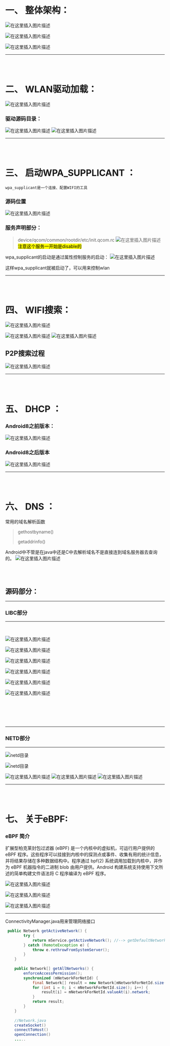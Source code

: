 # 一、 整体架构：

![在这里插入图片描述](https://img-blog.csdnimg.cn/20210125134202718.png?x-oss-process=image/watermark,type_ZmFuZ3poZW5naGVpdGk,shadow_10,text_aHR0cHM6Ly9ibG9nLmNzZG4ubmV0L3dlaXhpbl80Mjk3ODY2Mg==,size_16,color_FFFFFF,t_70)

![在这里插入图片描述](https://img-blog.csdnimg.cn/20210125134221323.png?x-oss-process=image/watermark,type_ZmFuZ3poZW5naGVpdGk,shadow_10,text_aHR0cHM6Ly9ibG9nLmNzZG4ubmV0L3dlaXhpbl80Mjk3ODY2Mg==,size_16,color_FFFFFF,t_70)

![在这里插入图片描述](https://img-blog.csdnimg.cn/20210124145441428.png?x-oss-process=image/watermark,type_ZmFuZ3poZW5naGVpdGk,shadow_10,text_aHR0cHM6Ly9ibG9nLmNzZG4ubmV0L3dlaXhpbl80Mjk3ODY2Mg==,size_16,color_FFFFFF,t_70)


-----

<br><br>


# 二、 WLAN驱动加载：

![在这里插入图片描述](https://img-blog.csdnimg.cn/20210124133737508.png?x-oss-process=image/watermark,type_ZmFuZ3poZW5naGVpdGk,shadow_10,text_aHR0cHM6Ly9ibG9nLmNzZG4ubmV0L3dlaXhpbl80Mjk3ODY2Mg==,size_16,color_FFFFFF,t_70)
### 驱动源码目录：
![在这里插入图片描述](https://img-blog.csdnimg.cn/2021012413432885.png?x-oss-process=image/watermark,type_ZmFuZ3poZW5naGVpdGk,shadow_10,text_aHR0cHM6Ly9ibG9nLmNzZG4ubmV0L3dlaXhpbl80Mjk3ODY2Mg==,size_16,color_FFFFFF,t_70)
![在这里插入图片描述](https://img-blog.csdnimg.cn/2021012413444186.png)


-----

<br><br>

# 三、 启动WPA_SUPPLICANT ：
	wpa_supplicant是一个连接、配置WIFI的工具

### 源码位置
![在这里插入图片描述](https://img-blog.csdnimg.cn/20210124135514823.png?x-oss-process=image/watermark,type_ZmFuZ3poZW5naGVpdGk,shadow_10,text_aHR0cHM6Ly9ibG9nLmNzZG4ubmV0L3dlaXhpbl80Mjk3ODY2Mg==,size_16,color_FFFFFF,t_70)
### 服务声明部分：
>device/qcom/common/rootdir/etc/init.qcom.rc
![在这里插入图片描述](https://img-blog.csdnimg.cn/20210124135714206.png?x-oss-process=image/watermark,type_ZmFuZ3poZW5naGVpdGk,shadow_10,text_aHR0cHM6Ly9ibG9nLmNzZG4ubmV0L3dlaXhpbl80Mjk3ODY2Mg==,size_16,color_FFFFFF,t_70)
<mark>注意这个服务一开始是disable的<mark/>

wpa_supplicant的启动是通过属性控制服务的启动：
![在这里插入图片描述](https://img-blog.csdnimg.cn/20210124142345304.png?x-oss-process=image/watermark,type_ZmFuZ3poZW5naGVpdGk,shadow_10,text_aHR0cHM6Ly9ibG9nLmNzZG4ubmV0L3dlaXhpbl80Mjk3ODY2Mg==,size_16,color_FFFFFF,t_70)

这样wpa_supplicant就被启动了，可以用来控制wlan

------

<br><br>

# 四、 WIFI搜索：

![在这里插入图片描述](https://img-blog.csdnimg.cn/2021012415585555.png?x-oss-process=image/watermark,type_ZmFuZ3poZW5naGVpdGk,shadow_10,text_aHR0cHM6Ly9ibG9nLmNzZG4ubmV0L3dlaXhpbl80Mjk3ODY2Mg==,size_16,color_FFFFFF,t_70)

![在这里插入图片描述](https://img-blog.csdnimg.cn/20210124160613895.png?x-oss-process=image/watermark,type_ZmFuZ3poZW5naGVpdGk,shadow_10,text_aHR0cHM6Ly9ibG9nLmNzZG4ubmV0L3dlaXhpbl80Mjk3ODY2Mg==,size_16,color_FFFFFF,t_70)
![在这里插入图片描述](https://img-blog.csdnimg.cn/2021012416080559.png?x-oss-process=image/watermark,type_ZmFuZ3poZW5naGVpdGk,shadow_10,text_aHR0cHM6Ly9ibG9nLmNzZG4ubmV0L3dlaXhpbl80Mjk3ODY2Mg==,size_16,color_FFFFFF,t_70)

## P2P搜索过程

![在这里插入图片描述](https://img-blog.csdnimg.cn/20210125103155853.png?x-oss-process=image/watermark,type_ZmFuZ3poZW5naGVpdGk,shadow_10,text_aHR0cHM6Ly9ibG9nLmNzZG4ubmV0L3dlaXhpbl80Mjk3ODY2Mg==,size_16,color_FFFFFF,t_70)







------

<br><br>

# 五、 DHCP ：

### Android8之前版本：
![在这里插入图片描述](https://img-blog.csdnimg.cn/20210124162222120.png?x-oss-process=image/watermark,type_ZmFuZ3poZW5naGVpdGk,shadow_10,text_aHR0cHM6Ly9ibG9nLmNzZG4ubmV0L3dlaXhpbl80Mjk3ODY2Mg==,size_16,color_FFFFFF,t_70)


### Android8之后版本
![在这里插入图片描述](https://img-blog.csdnimg.cn/20210124161608938.png?x-oss-process=image/watermark,type_ZmFuZ3poZW5naGVpdGk,shadow_10,text_aHR0cHM6Ly9ibG9nLmNzZG4ubmV0L3dlaXhpbl80Mjk3ODY2Mg==,size_16,color_FFFFFF,t_70)


---------

<br><br>


# 六、 DNS ：

常用的域名解析函数

>gethostbyname()
>
>getaddrinfo()


Android中不管是在java中还是C中去解析域名不是直接连到域名服务器去查询的。
![在这里插入图片描述](https://img-blog.csdnimg.cn/202101241631039.png?x-oss-process=image/watermark,type_ZmFuZ3poZW5naGVpdGk,shadow_10,text_aHR0cHM6Ly9ibG9nLmNzZG4ubmV0L3dlaXhpbl80Mjk3ODY2Mg==,size_16,color_FFFFFF,t_70)

<br>
<br>

## 源码部分：

----
### LIBC部分

----

<br>

![在这里插入图片描述](https://img-blog.csdnimg.cn/20210125104409520.png?x-oss-process=image/watermark,type_ZmFuZ3poZW5naGVpdGk,shadow_10,text_aHR0cHM6Ly9ibG9nLmNzZG4ubmV0L3dlaXhpbl80Mjk3ODY2Mg==,size_16,color_FFFFFF,t_70)


![在这里插入图片描述](https://img-blog.csdnimg.cn/20210125104831108.png?x-oss-process=image/watermark,type_ZmFuZ3poZW5naGVpdGk,shadow_10,text_aHR0cHM6Ly9ibG9nLmNzZG4ubmV0L3dlaXhpbl80Mjk3ODY2Mg==,size_16,color_FFFFFF,t_70)

![在这里插入图片描述](https://img-blog.csdnimg.cn/20210125105015520.png?x-oss-process=image/watermark,type_ZmFuZ3poZW5naGVpdGk,shadow_10,text_aHR0cHM6Ly9ibG9nLmNzZG4ubmV0L3dlaXhpbl80Mjk3ODY2Mg==,size_16,color_FFFFFF,t_70)

![在这里插入图片描述](https://img-blog.csdnimg.cn/20210125105042621.png?x-oss-process=image/watermark,type_ZmFuZ3poZW5naGVpdGk,shadow_10,text_aHR0cHM6Ly9ibG9nLmNzZG4ubmV0L3dlaXhpbl80Mjk3ODY2Mg==,size_16,color_FFFFFF,t_70)


![在这里插入图片描述](https://img-blog.csdnimg.cn/20210125110136233.png)

![在这里插入图片描述](https://img-blog.csdnimg.cn/20210125110250515.png)

<br><br><br><br>

----
### NETD部分

----


![netd目录](https://img-blog.csdnimg.cn/20210124163333265.png?x-oss-process=image/watermark,type_ZmFuZ3poZW5naGVpdGk,shadow_10,text_aHR0cHM6Ly9ibG9nLmNzZG4ubmV0L3dlaXhpbl80Mjk3ODY2Mg==,size_16,color_FFFFFF,t_70)

![netd目录](https://img-blog.csdnimg.cn/20210125112155167.png?x-oss-process=image/watermark,type_ZmFuZ3poZW5naGVpdGk,shadow_10,text_aHR0cHM6Ly9ibG9nLmNzZG4ubmV0L3dlaXhpbl80Mjk3ODY2Mg==,size_16,color_FFFFFF,t_70)


![在这里插入图片描述](https://img-blog.csdnimg.cn/2021012511075622.png)
![在这里插入图片描述](https://img-blog.csdnimg.cn/2021012511071968.png)
![在这里插入图片描述](https://img-blog.csdnimg.cn/20210125111053916.png?x-oss-process=image/watermark,type_ZmFuZ3poZW5naGVpdGk,shadow_10,text_aHR0cHM6Ly9ibG9nLmNzZG4ubmV0L3dlaXhpbl80Mjk3ODY2Mg==,size_16,color_FFFFFF,t_70)


------

<br><br>

# 七、 关于eBPF:

### eBPF 简介
扩展型柏克莱封包过滤器 (eBPF) 是一个内核中的虚拟机，可运行用户提供的 eBPF 程序。这些程序可以挂接到内核中的探测点或事件、收集有用的统计信息，并将结果存储在多种数据结构中。程序通过 bpf(2) 系统调用加载到内核中，并作为 eBPF 机器指令的二进制 blob 由用户提供。Android 构建系统支持使用下文所述的简单构建文件语法将 C 程序编译为 eBPF 程序。


![在这里插入图片描述](https://img-blog.csdnimg.cn/20210124163705369.png?x-oss-process=image/watermark,type_ZmFuZ3poZW5naGVpdGk,shadow_10,text_aHR0cHM6Ly9ibG9nLmNzZG4ubmV0L3dlaXhpbl80Mjk3ODY2Mg==,size_16,color_FFFFFF,t_70)

![在这里插入图片描述](https://img-blog.csdnimg.cn/20210124164113284.png?x-oss-process=image/watermark,type_ZmFuZ3poZW5naGVpdGk,shadow_10,text_aHR0cHM6Ly9ibG9nLmNzZG4ubmV0L3dlaXhpbl80Mjk3ODY2Mg==,size_16,color_FFFFFF,t_70)


![在这里插入图片描述](https://img-blog.csdnimg.cn/20210124163951734.png)





-------

  ConnectivityManager.java用来管理网络接口
  
```java
 public Network getActiveNetwork() {        try {            return mService.getActiveNetwork(); //--> getDefaultNetwork();        } catch (RemoteException e) {            throw e.rethrowFromSystemServer();        }    }
    
    public Network[] getAllNetworks() {        enforceAccessPermission();        synchronized (mNetworkForNetId) {            final Network[] result = new Network[mNetworkForNetId.size()];            for (int i = 0; i < mNetworkForNetId.size(); i++) {                result[i] = mNetworkForNetId.valueAt(i).network;            }            return result;        }    }
    
    //Network.java
    createSocket()
    connectToHost()
    openConnection()
    .....
```
